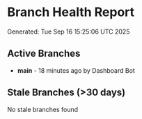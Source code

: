 # Branch Health Report
Generated: Tue Sep 16 15:25:06 UTC 2025

## Active Branches
- **main** - 18 minutes ago by Dashboard Bot

## Stale Branches (>30 days)
No stale branches found
